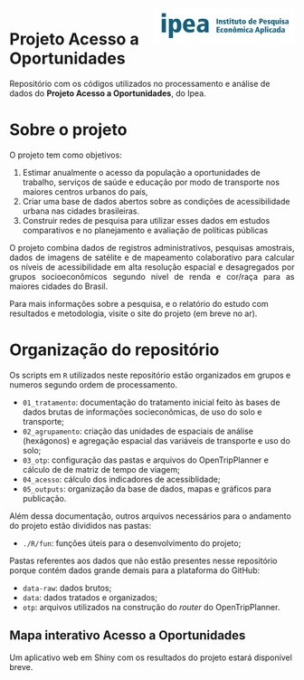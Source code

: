 
<img align="right" src="ipea.png" alt="ipea" width="250">

# Projeto Acesso a Oportunidades

Repositório com os códigos utilizados no processamento e análise de dados do **Projeto Acesso a Oportunidades**, do Ipea. 


# Sobre o projeto
 
O projeto tem como objetivos:
1. Estimar anualmente o acesso da população a oportunidades de trabalho, serviços de saúde e educação por modo de transporte nos maiores centros urbanos do país,
2. Criar uma base de dados abertos sobre as condições de acessibilidade urbana nas cidades brasileiras. 
3. Construir redes de pesquisa para utilizar esses dados em estudos comparativos e no planejamento e avaliação de políticas públicas
  
<p align="justify">
O projeto combina dados de registros administrativos, pesquisas amostrais, dados de imagens de satélite e de mapeamento colaborativo para calcular os níveis de acessibilidade em alta resolução espacial e desagregados por grupos socioeconômicos segundo nível de renda e cor/raça para as maiores cidades do Brasil.

Para mais informações sobre a pesquisa, e o relatório do estudo com resultados e metodologia, visite o site do projeto (em breve no ar).
</p>

# Organização do repositório

Os scripts em `R` utilizados neste repositório estão organizados em grupos e numeros segundo ordem de processamento.

  - `01_tratamento`: documentação do tratamento inicial feito às bases
    de dados brutas de informações socieconômicas, de uso do solo e
    transporte;
  - `02_agrupamento`: criação das unidades de espaciais de análise (hexágonos) e
    agregação espacial das variáveis de transporte e uso do solo;
  - `03_otp`: configuração das pastas e arquivos do OpenTripPlanner e cálculo de de matriz de tempo de
    viagem;
  - `04_acesso`: cálculo dos indicadores de acessiblidade;
  - `05_outputs`: organização da base de dados, mapas e gráficos para publicação.

Além dessa documentação, outros arquivos necessários para o andamento do
projeto estão divididos nas pastas:

  - `./R/fun`: funções úteis para o desenvolvimento do projeto;

Pastas referentes aos dados que não estão presentes nesse repositório
porque contém dados grande demais para a plataforma do GitHub:

  - `data-raw`: dados brutos;
  - `data`: dados tratados e organizados;
  - `otp`: arquivos utilizados na construção do *router* do
    OpenTripPlanner.



## Mapa interativo Acesso a Oportunidades

Um aplicativo web em Shiny com os resultados do projeto estará disponível breve.

